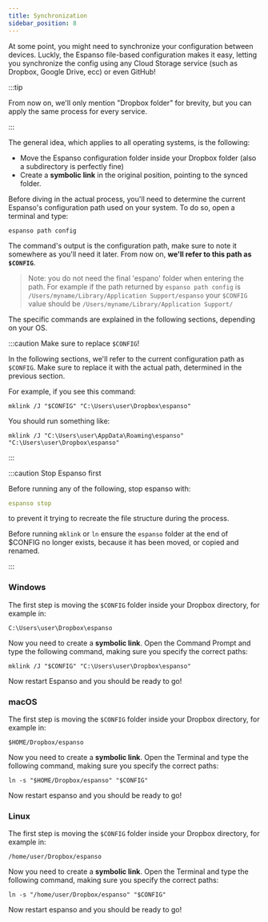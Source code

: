 ```yaml
---
title: Synchronization
sidebar_position: 8
---
```


At some point, you might need to synchronize your configuration between devices.
Luckly, the Espanso file-based configuration makes it easy, letting you
synchronize the config using any Cloud Storage service (such as Dropbox, Google
Drive, ecc) or even GitHub!

:::tip

From now on, we'll only mention "Dropbox folder" for brevity, but you can apply
the same process for every service.

:::

The general idea, which applies to all operating systems, is the following:

-   Move the Espanso configuration folder inside your Dropbox folder (also a
    subdirectory is perfectly fine)
-   Create a **symbolic link** in the original position, pointing to the synced
    folder.

Before diving in the actual process, you'll need to determine the current
Espanso's configuration path used on your system. To do so, open a terminal and
type:

```
espanso path config
```

The command's output is the configuration path, make sure to note it somewhere
as you'll need it later. From now on, **we'll refer to this path as `$CONFIG`**.

> Note: you do not need the final 'espano' folder when entering the path. For
> example if the path returned by `espanso path config` is
> `/Users/myname/Library/Application Support/espanso` your `$CONFIG` value
> should be `/Users/myname/Library/Application Support/`

The specific commands are explained in the following sections, depending on your
OS.

:::caution Make sure to replace `$CONFIG`!

In the following sections, we'll refer to the current configuration path as
`$CONFIG`. Make sure to replace it with the actual path, determined in the
previous section.

For example, if you see this command:

```
mklink /J "$CONFIG" "C:\Users\user\Dropbox\espanso"
```

You should run something like:

```
mklink /J "C:\Users\user\AppData\Roaming\espanso" "C:\Users\user\Dropbox\espanso"
```

:::

:::caution Stop Espanso first

Before running any of the following, stop espanso with:

```yml
espanso stop
```

to prevent it trying to recreate the file structure during the process.

Before running `mklink` or `ln` ensure the `espanso` folder at the end of
$CONFIG no longer exists, because it has been moved, or copied and renamed.

:::

### Windows

The first step is moving the `$CONFIG` folder inside your Dropbox directory, for
example in:

```
C:\Users\user\Dropbox\espanso
```

Now you need to create a **symbolic link**. Open the Command Prompt and type the
following command, making sure you specify the correct paths:

```
mklink /J "$CONFIG" "C:\Users\user\Dropbox\espanso"
```

Now restart Espanso and you should be ready to go!

### macOS

The first step is moving the `$CONFIG` folder inside your Dropbox directory, for
example in:

```
$HOME/Dropbox/espanso
```

Now you need to create a **symbolic link**. Open the Terminal and type the
following command, making sure you specify the correct paths:

```
ln -s "$HOME/Dropbox/espanso" "$CONFIG"
```

Now restart espanso and you should be ready to go!

### Linux

The first step is moving the `$CONFIG` folder inside your Dropbox directory, for
example in:

```
/home/user/Dropbox/espanso
```

Now you need to create a **symbolic link**. Open the Terminal and type the
following command, making sure you specify the correct paths:

```
ln -s "/home/user/Dropbox/espanso" "$CONFIG"
```

Now restart espanso and you should be ready to go!
